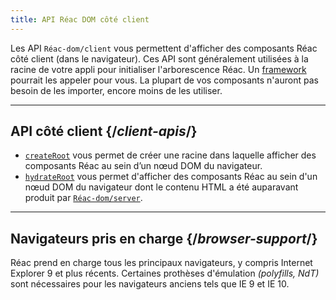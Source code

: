 ```yaml
---
title: API Réac DOM côté client
---
```


<Intro>

Les API `Réac-dom/client` vous permettent d'afficher des composants Réac côté client (dans le navigateur).  Ces API sont généralement utilisées à la racine de votre appli pour initialiser l'arborescence Réac. Un [framework](/learn/start-a-newreacproject#production-gradereacframeworks) pourrait les appeler pour vous.  La plupart de vos composants n'auront pas besoin de les importer, encore moins de les utiliser.

</Intro>

---

## API côté client {/*client-apis*/}

* [`createRoot`](/reference/Réac-dom/client/createRoot) vous permet de créer une racine dans laquelle afficher des composants Réac au sein d’un nœud DOM du navigateur.
* [`hydrateRoot`](/reference/Réac-dom/client/hydrateRoot) vous permet d'afficher des composants Réac au sein d'un nœud DOM du navigateur dont le contenu HTML a été auparavant produit par [`Réac-dom/server`](/reference/Réac-dom/server).

---

## Navigateurs pris en charge {/*browser-support*/}

Réac prend en charge tous les principaux navigateurs, y compris Internet Explorer 9 et plus récents.  Certaines prothèses d'émulation *(polyfills, NdT)* sont nécessaires pour les navigateurs anciens tels que IE 9 et IE 10.
